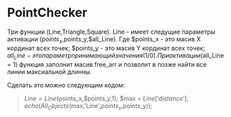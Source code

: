 # PointChecker
Три функции (Line,Triangle,Square).
Line - имеет следущие параметры активации ($points_x,$points_y,$all_Line).
Где $points_x - это масив X кординат всех точек;
$points_y - это масив Y кординат всех точек;
$all_Line - это параметр принимающий значения (1/0). При активации ($all_Line = 1) функция заполнит масив free_arr и позволит в позже найти все линии максиальной длинны.

Сделать это можно следующим кодом:

>$Line = Line($points_x,$points_y,1);
>$max = $Line['distance'];
>echo(All_Objects($max,'Line',$points_x,$points_y));

